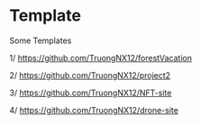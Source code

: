 # Template


Some Templates

1/ https://github.com/TruongNX12/forestVacation


2/ https://github.com/TruongNX12/project2


3/ https://github.com/TruongNX12/NFT-site


4/ https://github.com/TruongNX12/drone-site

